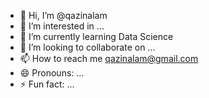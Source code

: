 - 👋 Hi, I’m @qazinalam
- 👀 I’m interested in ...
- 🌱 I’m currently learning Data Science
- 💞️ I’m looking to collaborate on ...
- 📫 How to reach me qazinalam@gmail.com
- 😄 Pronouns: ...
- ⚡ Fun fact: ...

<!---
qazinalam/qazinalam is a ✨ special ✨ repository because its `README.md` (this file) appears on your GitHub profile.
You can click the Preview link to take a look at your changes.
--->
